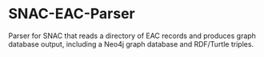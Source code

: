 SNAC-EAC-Parser
===============

Parser for SNAC that reads a directory of EAC records and produces graph database output, including a Neo4j graph database and RDF/Turtle triples.
